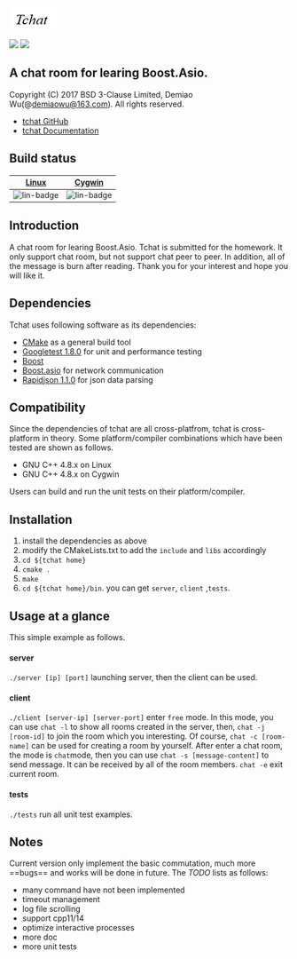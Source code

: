 ![](doc/logo/tchat.png)

![](https://img.shields.io/circleci/project/github/RedSparr0w/node-csgo-parser.svg)
![](https://img.shields.io/pypi/l/Django.svg)

## A chat room for learing Boost.Asio.

Copyright (C) 2017 BSD 3-Clause Limited, Demiao Wu(@demiaowu@163.com). All rights reserved.

* [tchat GitHub](https://github.com/demiaowu/tchat)
* [tchat Documentation](doc)

## Build status

| [Linux][lin-link] | [Cygwin][cyg-link]  |
| :---------------: | :-----------------: |
| ![lin-badge]      |   ![lin-badge]      |

[lin-badge]: https://travis-ci.org/miloyip/rapidjson.png?branch=master "Travis build status"
[lin-link]:  https://github.com/demiaowu/tchat 
[win-badge]: https://ci.appveyor.com/api/projects/status/u658dcuwxo14a8m9/branch/master "AppVeyor build status"
[cyg-link]:  https://github.com/demiaowu/tchat 


## Introduction

A chat room for learing Boost.Asio. Tchat is submitted for the homework. It only support chat room, but not support chat peer to peer. In addition, all of the message is burn after reading. Thank you for your interest and hope you will like it.


## Dependencies
Tchat uses following software as its dependencies:
* [CMake](https://cmake.org/) as a general build tool
* [Googletest 1.8.0](https://github.com/google/googletest) for unit and performance testing
* [Boost](http://www.boost.org/)
* [Boost.asio](http://think-async.com/) for network communication
* [Rapidjson 1.1.0](https://github.com/miloyip/rapidjson) for json data parsing

## Compatibility

Since the dependencies of tchat are all cross-platfrom, tchat is cross-platform in theory. Some platform/compiler combinations which have been tested are shown as follows.
* GNU C++ 4.8.x on Linux
* GNU C++ 4.8.x on Cygwin

Users can build and run the unit tests on their platform/compiler.

## Installation

1. install the dependencies as above
2. modify the CMakeLists.txt to add the `include` and `libs` accordingly
3. `cd ${tchat home}`
4. `cmake .`
5. `make`
6. `cd ${tchat home}/bin`. you can get `server`, `client` ,`tests`.

## Usage at a glance

This simple example as follows.
#### server  

`./server [ip] [port]` launching server, then the client can be used.
#### client  
`./client [server-ip] [server-port]` enter `free` mode. In this mode, you can use  `chat -l` to show all rooms created in the server, then, `chat -j [room-id]` to join
the room which you interesting. Of course, `chat -c [room-name]` can be used for creating a room by yourself. After enter a chat room, the mode is `chat`mode, then you can use `chat -s [message-content]`
to send message. It can be received by all of the room members. `chat -e` exit current room.

#### tests
`./tests` run all unit test examples.

## Notes

Current version only implement the basic commutation, much more ==bugs== and works will be done in future.  The _TODO_ lists as follows:

* many command have not been implemented
* timeout management
* log file scrolling
* support cpp11/14
* optimize interactive processes
* more doc
* more unit tests 
